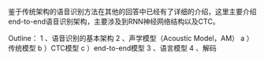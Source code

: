 鉴于传统架构的语音识别方法在其他的回答中已经有了详细的介绍，这里主要介绍end-to-end语音识别架构，主要涉及到RNN神经网络结构以及CTC。

Outline：
1 、语音识别的基本架构
2 、声学模型（Acoustic Model，AM）
  a ）传统模型
  b ）CTC模型
  c ）end-to-end模型
3 、语言模型
4 、解码
